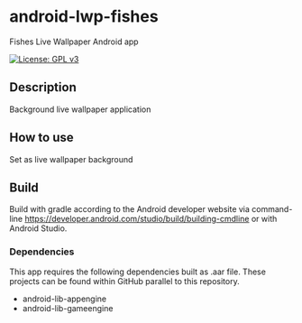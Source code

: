 # android-lwp-fishes

Fishes Live Wallpaper Android app

[![License: GPL v3](https://img.shields.io/badge/License-GPLv3-blue.svg)](https://www.gnu.org/licenses/gpl-3.0)

## Description

Background live wallpaper application

## How to use

Set as live wallpaper background

## Build

Build with gradle according to the Android developer website via command-line https://developer.android.com/studio/build/building-cmdline
or with Android Studio.

### Dependencies

This app requires the following dependencies built as .aar file.
These projects can be found within GitHub parallel to this repository.

- android-lib-appengine
- android-lib-gameengine

